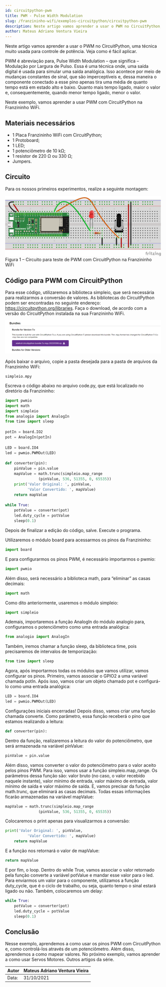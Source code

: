 ```yaml
---
id: circuitpython-pwm
title: PWM - Pulse Width Modulation
slug: /franzininho-wifi/exemplos-circuitpython/circuitpython-pwm
description: Neste artigo vamos aprender a usar o PWM no CircuitPython, uma técnica muito usada para controle de potência. Veja como é fácil aplicar.
author: Mateus Adriano Ventura Vieira
---
```


Neste artigo vamos aprender a usar o PWM no CircuitPython, uma técnica muito usada para controle de potência. Veja como é fácil aplicar.

PWM é abreviação para, Pulse Width Modulation – que significa – Modulação por Largura de Pulso. Essa é uma técnica onde, uma saída digital é usada para simular uma saída analógica. Isso acontece por meio de mudanças constantes de sinal, que são imperceptíveis e, dessa maneira o componente conectado a esse pino apenas tira uma média de quanto tempo está em estado alto e baixo. Quanto mais tempo ligado, maior o valor e, consequentemente, quando menor tempo ligado, menor o valor.

Neste exemplo, vamos aprender a usar PWM com CircuitPython na Franzininho WiFi.

## Materiais necessários

- 1 Placa Franzininho WiFi com CircuitPython;
- 1 Protoboard;
- 1 LED;
- 1 potenciômetro de 10 kΩ;
- 1 resistor de 220 Ω ou 330 Ω;
- Jumpers.

## Circuito

Para os nossos primeiros experimentos, realize a seguinte montagem:

![franzininho-wifi-pwm](img/pwm/pwm.png)
Figura 1 – Circuito para teste de PWM com CircuitPython na Franzininho WiFi


## Código para PWM com CircuitPython

Para esse código, utilizaremos a biblioteca simpleio, que será necessária para realizarmos a conversão de valores. As bibliotecas do CircuitPython podem ser encontradas no seguinte endereço: https://circuitpython.org/libraries. Faça o download, de acordo com a versão do CircuitPython instalada na sua Franzininho WiFi.

![franzininho-wifi-pwm](img/pwm/bundles.png)

Após baixar o arquivo, copie a pasta desejada para a pasta de arquivos da Franzininho WiFi:

    simpleio.mpy

Escreva o código abaixo no arquivo code.py, que está localizado no diretório da Franzininho:

```python
import pwmio
import math
import simpleio
from analogio import AnalogIn
from time import sleep

potIn = board.IO2
pot = AnalogIn(potIn)

LED = board.IO4
led = pwmio.PWMOut(LED)

def converter(pin):
    pinValue = pin.value
    mapValue = math.trunc(simpleio.map_range
               (pinValue, 536, 51355, 0, 65535))
    print('Valor Original: ', pinValue,
          'Valor Convertido: ', mapValue)
    return mapValue

while True:
    potValue = converter(pot)
    led.duty_cycle = potValue
    sleep(0.1)
```

Depois de finalizar a edição do código, salve. Execute o programa.

Utilizaremos o módulo board para acessarmos os pinos da Franzininho:

```python
import board
```

E para configurarmos os pinos PWM, é necessário importarmos o pwmio:

```python
import pwmio
```

Além disso, será necessário a biblioteca math, para “eliminar” as casas decimais:

```python
import math
```

Como dito anteriormente, usaremos o módulo simpleio:

```python
import simpleio
```

Ademais, importaremos a função AnalogIn do módulo analogio para, configuramos o potenciômetro como uma entrada analógica:

```python
from analogio import AnalogIn
```

Também, iremos chamar a função sleep, da biblioteca time, pois precisaremos de intervalos de temporização:

```python
from time import sleep
```

Agora, após importarmos todas os módulos que vamos utilizar, vamos configurar os pinos. Primeiro, vamos associar o GPIO2 a uma variável chamada potIn. Após isso, vamos criar um objeto chamado pot e configurá-lo como uma entrada analógica:

```python
LED = board.IO4
led = pwmio.PWMOut(LED)
```

Configurações iniciais encerradas! Depois disso, vamos criar uma função chamada converte. Como parâmetro, essa função receberá o pino que estamos realizando a leitura:


```python
def converter(pin):
```

Dentro da função, realizaremos a leitura do valor do potenciômetro, que será armazenada na variável pinValue:

```python
pinValue = pin.value
```

Além disso, vamos converter o valor do potenciômetro para o valor aceito pelos pinos PWM. Para isso, vamos usar a função simpleio.map_range. Os parâmetros dessa função são: valor bruto (no caso, o valor recebido naquele instante), valor mínimo de entrada, valor máximo de entrada, valor mínimo de saída e valor máximo de saída. E, vamos precisar da função math.trunc, que eliminará as casas decimais. Todas essas informações ficarão armazenadas na variável mapValue:

```python
mapValue = math.trunc(simpleio.map_range
               (pinValue, 536, 51355, 0, 65535))
```

Colocaremos o print apenas para visualizarmos a conversão:

```python
print('Valor Original: ', pinValue,
          'Valor Convertido: ', mapValue)
    return mapValue
```
E a função nos retornará o valor de mapValue:
```python
return mapValue
```

E por fim, o loop. Dentro do while True, vamos associar o valor retornado pela função converte a variável potValue e mandar esse valor para o led. Para enviarmos um valor para o componente, utilizamos a função duty_cycle, que é o ciclo de trabalho, ou seja, quanto tempo o sinal estará ligado ou não. Também, colocaremos um delay:

```python
while True:
    potValue = converter(pot)
    led.duty_cycle = potValue
    sleep(0.1)
```

## Conclusão

Nesse exemplo, aprendemos a como usar os pinos PWM com CircuitPython e, como controlá-los através de um potenciômetro. Além disso, aprendemos a como mapear valores. No próximo exemplo, vamos aprender a como usar Servos Motores.
Outros artigos da série.

| Autor | Mateus Adriano Ventura Vieira |
|-------|--------------|
| Data: | 31/10/2021   |
